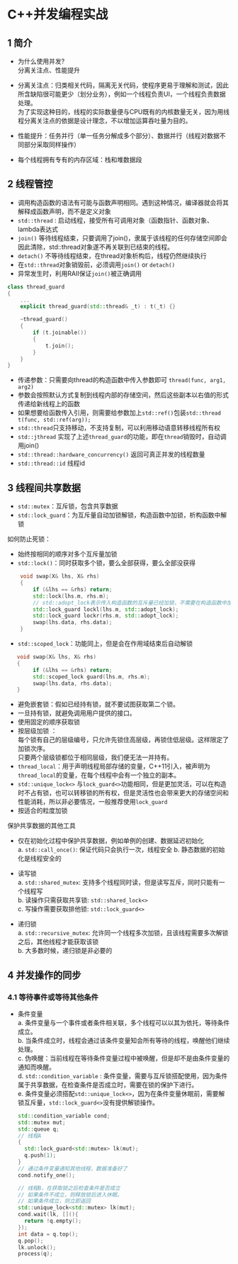 # C++并发编程实战

## 1 简介

+ 为什么使用并发?  
分离关注点、性能提升  

+ 分离关注点：归类相关代码，隔离无关代码，使程序更易于理解和测试，因此所含缺陷很可能更少（划分业务），例如一个线程负责UI，一个线程负责数据处理。  
为了实现这种目的，线程的实际数量便与CPU既有的内核数量无关，因为用线程分离关注点的依据是设计理念，不以增加运算吞吐量为目的。

+ 性能提升：任务并行（单一任务分解成多个部分）、数据并行（线程对数据不同部分采取同样操作）

+ 每个线程拥有专有的内存区域：栈和堆数据段

## 2 线程管控

+ 调用构造函数的语法有可能与函数声明相同。遇到这种情况，编译器就会将其解释成函数声明，而不是定义对象
+ `std::thread` : 启动线程，接受所有可调用对象（函数指针、函数对象、lambda表达式  
+ `join()` 等待线程结束，只要调用了join()，隶属于该线程的任何存储空间即会因此清除，std::thread对象遂不再关联到已结束的线程。
+ `detach()` 不等待线程结束，在thread对象析构后，线程仍然继续执行
+ 在`std::thread`对象销毁前，必须调用`join()` or `detach()`
+ 异常发生时，利用RAII保证`join()`被正确调用

```C++
class thread_guard
{
    ...
    explicit thread_guard(std::thread& _t) : t(_t) {}

    ~thread_guard()
    {
        if (t.joinable())
        {
            t.join();
        }
    }
}
```

+ 传递参数：只需要向thread的构造函数中传入参数即可 `thread(func, arg1, arg2)`
+ 参数会按照默认方式复制到线程内部的存储空间，然后这些副本以右值的形式传递给新线程上的函数
+ 如果想要给函数传入引用，则需要给参数加上`std::ref()`包装`std::thread t(func, std::ref(arg));`
+ `std::thread`只支持移动，不支持复制，可以利用移动语意转移线程所有权
+ `std::jthread` 实现了上述`thread_guard`的功能，即在`thread`销毁时，自动调用join()
+ `std::thread::hardware_concurrency()` 返回可真正并发的线程数量
+ `std::thread::id` 线程id

## 3 线程间共享数据

+ `std::mutex`：互斥锁，包含共享数据
+ `std::lock_guard`：为互斥量自动加锁解锁，构造函数中加锁，析构函数中解锁

如何防止死锁：

+ 始终按相同的顺序对多个互斥量加锁
+ `std::lock()`：同时获取多个锁，要么全部获得，要么全部没获得

```C++
    void swap(X& lhs, X& rhs)
    {
        if (&lhs == &rhs) return;
        std::lock(lhs.m, rhs.m);
        // std::adopt_lock表示传入构造函数的互斥量已经加锁，不需要在构造函数中加锁
        std::lock_guard lockl(lhs.m, std::adopt_lock);
        std::lock_guard lockr(rhs.m, std::adopt_lock);
        swap(lhs.data, rhs.data);
    }
```

+ `std::scoped_lock`：功能同上，但是会在作用域结束后自动解锁

```C++
   void swap(X& lhs, X& rhs)
   {
        if (&lhs == &rhs) return;
        std::scoped_lock guard(lhs.m, rhs.m);
        swap(lhs.data, rhs.data);
   }
```

+ 避免嵌套锁：假如已经持有锁，就不要试图获取第二个锁。
+ 一旦持有锁，就避免调用用户提供的接口。
+ 使用固定的顺序获取锁
+ 按层级加锁 ：  
  每个锁有自己的层级编号，只允许先锁住高层级，再锁住低层级。这样限定了加锁次序。  
  只要两个层级锁都位于相同层级，我们便无法一并持有。
+ `thread_local`：用于声明线程局部存储的变量，C++11引入，被声明为`thread_local`的变量，在每个线程中会有一个独立的副本。
+ `std::unique_lock<>` 与`lock_guard<>`功能相同，但是更加灵活，可以在构造时不占有锁，也可以转移锁的所有权，但是灵活性也会带来更大的存储空间和性能消耗，所以非必要情况，一般推荐使用`lock_guard`
+ 按适合的粒度加锁

保护共享数据的其他工具  

+ 仅在初始化过程中保护共享数据，例如单例的创建、数据延迟初始化  
  a. `std::call_once()`: 保证代码只会执行一次，线程安全
  b. 静态数据的初始化是线程安全的

+ 读写锁  
  a. `std::shared_mutex`: 支持多个线程同时读，但是读写互斥，同时只能有一个线程写  
  b. 读操作只需获取共享锁: `std::shared_lock<>`  
  c. 写操作需要获取排他锁: `std::lock_guard<>`  

+ 递归锁  
  a. `std::recursive_mutex`: 允许同一个线程多次加锁，且该线程需要多次解锁之后，其他线程才能获取该锁  
  b. 大多数时候，递归锁是非必要的  

## 4 并发操作的同步

### 4.1 等待事件或等待其他条件

+ 条件变量  
  a. 条件变量与一个事件或者条件相关联，多个线程可以以其为依托，等待条件成立。  
  b. 当条件成立时，线程会通过该条件变量知会所有等待的线程，唤醒他们继续处理。  
  c. 伪唤醒：当前线程在等待条件变量过程中被唤醒，但是却不是由条件变量的通知而唤醒。  
  d. `std::condition_variable` : 条件变量，需要与互斥锁搭配使用，因为条件属于共享数据，在检查条件是否成立时，需要在锁的保护下进行。  
  e. 条件变量必须搭配`std::unique_lock<>`，因为在条件变量休眠前，需要解锁互斥量，`std::lock_guard<>`没有提供解锁操作。  

  ```C++
  std::condition_variable cond;
  std::mutex mut;
  std::queue q;
  // 线程A
  {
    std::lock_guard<std::mutex> lk(mut);
    q.push(1);
  }
  // 通过条件变量通知其他线程，数据准备好了
  cond.notify_one();

  // 线程B，在获取锁之后检查条件是否成立
  // 如果条件不成立，则释放锁后进入休眠。
  // 如果条件成立，则立即返回
  std::unique_lock<std::mutex> lk(mut);
  cond.wait(lk, [](){
    return !q.empty();
  });
  int data = q.top();
  q.pop();
  lk.unlock();
  process(q);
  ```
